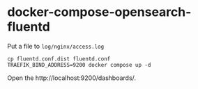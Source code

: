 # docker-compose-opensearch-fluentd

Put a file to `log/nginx/access.log`



```
cp fluentd.conf.dist fluentd.conf
TRAEFIK_BIND_ADDRESS=9200 docker compose up -d
```

Open the http://localhost:9200/dashboards/.   
